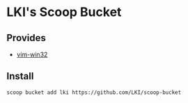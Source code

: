 # LKI's Scoop Bucket

## Provides

* [vim-win32](https://github.com/vim/vim-win32-installer/releases)

## Install

```
scoop bucket add lki https://github.com/LKI/scoop-bucket
```

